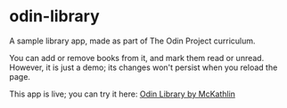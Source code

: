 # odin-library
A sample library app, made as part of The Odin Project curriculum.

You can add or remove books from it, and mark them read or unread.
However, it is just a demo; its changes won't persist when you
reload the page.

This app is live; you can try it here:
[Odin Library by McKathlin](https://mckathlin.github.io/odin-library/)
